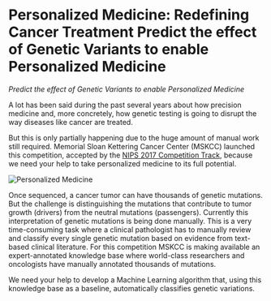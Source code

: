 
# Personalized Medicine: Redefining Cancer Treatment Predict the effect of Genetic Variants to enable Personalized Medicine
*Predict the effect of Genetic Variants to enable Personalized Medicine*

A lot has been said during the past several years about how precision medicine and, more concretely, how genetic testing is going to disrupt the way diseases like cancer are treated.

But this is only partially happening due to the huge amount of manual work still required. Memorial Sloan Kettering Cancer Center (MSKCC) launched this competition, accepted by the [NIPS 2017 Competition Track](https://nips.cc/Conferences/2017/CompetitionTrack),  because we need your help to take personalized medicine to its full potential.

![Personalized Medicine](https://storage.googleapis.com/kaggle-competitions/kaggle/6841/media/79842_Web-hero-image_ALT-3.jpg) 

Once sequenced, a cancer tumor can have thousands of genetic mutations. But the challenge is distinguishing the mutations that contribute to tumor growth (drivers) from the neutral mutations (passengers). Currently this interpretation of genetic mutations is being done manually. This is a very time-consuming task where a clinical pathologist has to manually review and classify every single genetic mutation based on evidence from text-based clinical literature. For this competition MSKCC is making available an expert-annotated knowledge base where world-class researchers and oncologists have manually annotated thousands of mutations.

We need your help to develop a Machine Learning algorithm that, using this knowledge base as a baseline, automatically classifies genetic variations.
